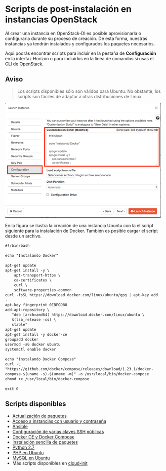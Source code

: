 # Scripts de post-instalación en instancias OpenStack

Al crear una instancia en OpenStack-DI es posible aprovisionarla o configurarla durante su proceso de creación. De esta forma, nuestras instancias ya tendrán instalados y configurados los paquetes necesarios.
 
Aqui podrás encontrar scripts para incluir en la pestaña de **Configuración** en la interfaz Horizon o para incluirlos en la línea de comandos si usas el CLI de OpenStack.

## Aviso

> Los scripts disponibles sólo son válidos para Ubuntu. No obstante, los scripts son fáciles de adaptar a otras distribuciones de Linux.


![](configuracion.png)

En la figura se ilustra la creación de una instancia Ubuntu con la el script siguiente para la instalación de Docker. También es posible cargar el script desde un archivo.

```
#!/bin/bash

echo "Instalando Docker"

apt-get update
apt-get install -y \
    apt-transport-https \
    ca-certificates \
    curl \
    software-properties-common
curl -fsSL https://download.docker.com/linux/ubuntu/gpg | apt-key add -
apt-key fingerprint 0EBFCD88
add-apt-repository \
   "deb [arch=amd64] https://download.docker.com/linux/ubuntu \
   $(lsb_release -cs) \
   stable"
apt-get update
apt-get install -y docker-ce
groupadd docker
usermod -aG docker ubuntu
systemctl enable docker

echo "Instalando Docker Compose"
curl -L "https://github.com/docker/compose/releases/download/1.23.1/docker-compose-$(uname -s)-$(uname -m)" -o /usr/local/bin/docker-compose
chmod +x /usr/local/bin/docker-compose

exit 0
```

## Scripts disponibles

* [Actualización de paquetes](https://gist.github.com/ualmtorres/0d77c4f197cbef860558d38b177a42bc)
* [Acceso a instancias con usuario y contraseña](https://gist.github.com/ualmtorres/c3e7123d3e414e9e54ad4d3ee1051429)
* [Ansible](https://gist.github.com/ualmtorres/04f3044594663006a71da3bad848e676)
* [Configuración de varias claves SSH públicas](https://gist.github.com/ualmtorres/2b7bb36502a90bea6d0c573d2356a167)
* [Docker CE y Docker Compose](https://gist.github.com/ualmtorres/dec19ebed2981459f8e5677979eb04c3)
* [Instalación sencilla de paquetes](https://gist.github.com/ualmtorres/67c4f1c19faed26f30da899b93318acc)
* [Python 2.7](https://gist.github.com/ualmtorres/572bc7cdc54c8ab51471e30375e06c3b)
* [PHP en Ubuntu](https://gist.github.com/ualmtorres/0575fc46623867c95894482f864d687e)
* [MySQL en Ubuntu](https://gist.github.com/ualmtorres/8a148ed5e5bcd469bfea37ac07c09824)
* Más scripts disponibles en [cloud-init](https://cloudinit.readthedocs.io/en/latest/topics/examples.html)
